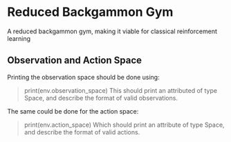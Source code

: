 # Reduced Backgammon Gym
A reduced backgammon gym, making it viable for classical reinforcement learning


## Observation and Action Space

Printing the observation space should be done using:
> print(env.observation_space)
This should print an attributed of type Space, and describe the format of valid observations.

The same could be done for the action space:
> print(env.action_space)
Which should print an attribute of type Space, and describe the format of valid actions.